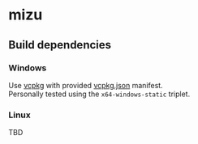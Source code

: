 # mizu

## Build dependencies

### Windows

Use [vcpkg](https://github.com/microsoft/vcpkg) with provided [vcpkg.json](vcpkg.json) manifest. \
Personally tested using the `x64-windows-static` triplet.

### Linux

TBD

